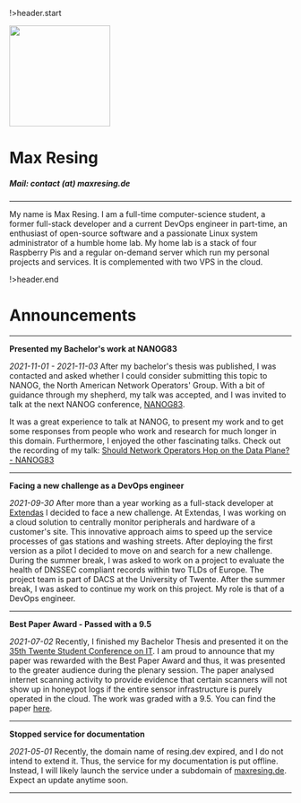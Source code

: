 <!-- title: maxresing.de -->
<!-- subtitle: Home -->

!>header.start

<img class="portrait rounded-circle" src="https://www.maxresing.de/img/portrait00.png" focusable="false" width="180" />

<h1 class="tc">Max Resing</h1>
<h5 class="tc">Mail: contact (at) maxresing.de</h5>

***

My name is Max Resing. I am a full-time computer-science student, a
former full-stack developer and a current DevOps engineer in part-time,
an enthusiast of open-source software and a passionate Linux system
administrator of a humble home lab. My home lab is a stack of four
Raspberry Pis and a regular on-demand server which run my personal
projects and services. It is complemented with two VPS in the cloud.

!>header.end

# Announcements

***

**Presented my Bachelor's work at NANOG83**

*2021-11-01 - 2021-11-03* After my bachelor's thesis was published, I
was contacted and asked whether I could consider submitting this topic
to NANOG, the North American Network Operators' Group. With a bit of
guidance through my shepherd, my talk was accepted, and I was invited to
talk at the next NANOG conference, [NANOG83](https://www.nanog.org/events/nanog-83/).

It was a great experience to talk at NANOG, to present my work and to
get some responses from people who work and research for much longer in
this domain. Furthermore, I enjoyed the other fascinating talks. Check
out the recording of my talk:
[Should Network Operators Hop on the Data Plane? - NANOG83](https://www.nanog.org/news-stories/nanog-tv/nanog-83-webcast/should-network-operators-hop-on-the-data-plane)



***

**Facing a new challenge as a DevOps engineer**

*2021-09-30* After more than a year working as a full-stack developer at
<a href="https://www.extendas.com/">Extendas</a> I decided to face a new
challenge. At Extendas, I was working on a cloud solution to centrally
monitor peripherals and hardware of a customer's site. This innovative
approach aims to speed up the service processes of gas stations and
washing streets. After deploying the first version as a pilot I decided
to move on and search for a new challenge.
During the summer break, I was asked to work on a project to evaluate
the health of DNSSEC compliant records within two TLDs of Europe. The
project team is part of DACS at the University of Twente. After the
summer break, I was asked to continue my work on this project. My role
is that of a DevOps engineer.


***

**Best Paper Award - Passed with a 9.5**

*2021-07-02* Recently, I finished my Bachelor Thesis and presented it on the 
[35th Twente Student Conference on IT](https://sites.google.com/utwente.nl/tscit35/homepage).
I am proud to announce that my paper was rewarded with the Best Paper Award and
thus, it was presented to the greater audience during the plenary session.
The paper analysed internet scanning activity to provide evidence that certain
scanners will not show up in honeypot logs if the entire sensor infrastructure is
purely operated in the cloud. The work was graded with a 9.5.
You can find the paper [here](http://purl.utwente.nl/essays/86889).


***

**Stopped service for documentation**

*2021-05-01* Recently, the domain name of resing.dev expired, and I do not intend
to extend it. Thus, the service for my documentation is put offline. Instead, I will
likely launch the service under a subdomain of [maxresing.de](https://www.maxresing.de).
Expect an update anytime soon.

***

